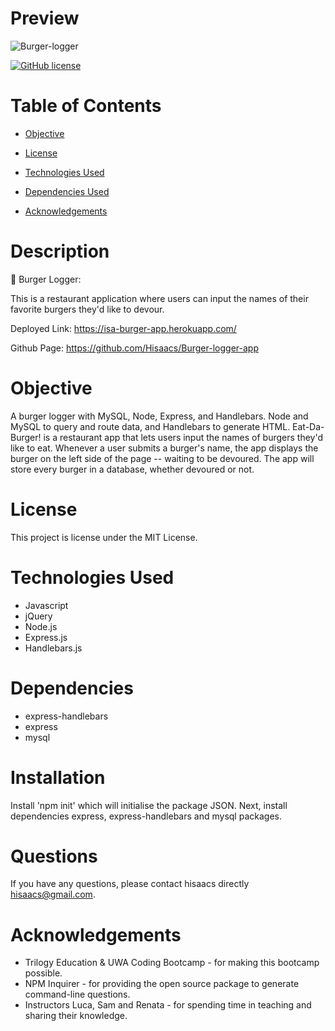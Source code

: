 
# Preview 

![Burger-logger](https://user-images.githubusercontent.com/19741669/109141355-9bf21500-7798-11eb-9e5d-946e646b89d5.gif)

[![GitHub license](https://img.shields.io/badge/license-MIT-blue.svg)](https://github.com/hisaacs/README-Generator)

# Table of Contents

- [Objective](#objective)

- [License](#license)

- [Technologies Used](#technologiesused)

- [Dependencies Used](#dependencies)

- [Acknowledgements](#acknowledgements)

# Description

🍔 Burger Logger: </br>

This is a restaurant application where users can input the names of their favorite burgers they'd like to devour.

Deployed Link: https://isa-burger-app.herokuapp.com/

Github Page: https://github.com/Hisaacs/Burger-logger-app </br>

# Objective

A burger logger with MySQL, Node, Express, and Handlebars. Node and MySQL to query and route data, and Handlebars to generate HTML. Eat-Da-Burger! is a restaurant app that lets users input the names of burgers they'd like to eat. Whenever a user submits a burger's name, the app displays the burger on the left side of the page -- waiting to be devoured. The app will store every burger in a database, whether devoured or not.

# License

This project is license under the MIT License.

# Technologies Used

- Javascript
- jQuery
- Node.js
- Express.js
- Handlebars.js

# Dependencies

- express-handlebars
- express
- mysql

# Installation

  Install 'npm init' which will initialise the package JSON. Next, install dependencies express, express-handlebars and mysql packages.
 

# Questions

  If you have any questions, please contact hisaacs directly hisaacs@gmail.com.

# Acknowledgements

- Trilogy Education & UWA Coding Bootcamp - for making this bootcamp possible.
- NPM Inquirer - for providing the open source package to generate command-line questions.
- Instructors Luca, Sam and Renata - for spending time in teaching and sharing their knowledge.
